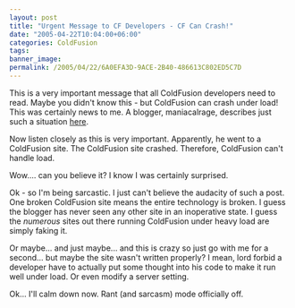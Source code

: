 ```yaml
---
layout: post
title: "Urgent Message to CF Developers - CF Can Crash!"
date: "2005-04-22T10:04:00+06:00"
categories: ColdFusion 
tags: 
banner_image: 
permalink: /2005/04/22/6A0EFA3D-9ACE-2B40-486613C802ED5C7D
---
```


This is a very important message that all ColdFusion developers need to read. Maybe you didn't know this - but ColdFusion can crash under load! This was certainly news to me. A blogger, maniacalrage, describes just such a situation <a href="http://maniacalrage.net/archives/2005/04/veryimportantmessage/">here</a>.

Now listen closely as this is very important. Apparently, he went to a ColdFusion site. The ColdFusion site crashed. Therefore, ColdFusion can't handle load.

Wow.... can you believe it? I know I was certainly surprised. 

Ok - so I'm being sarcastic. I just can't believe the audacity of such a post. One broken ColdFusion site means the entire technology is broken. I guess the blogger has never seen any other site in an inoperative state. I guess the <i>numerous</i> sites out there running ColdFusion under heavy load are simply faking it.

Or maybe... and just maybe... and this is crazy so just go with me for a second... but maybe the site wasn't written properly? I mean, lord forbid a developer have to actually put some thought into his code to make it run well under load. Or even modify a server setting.

Ok... I'll calm down now. Rant (and sarcasm) mode officially off.